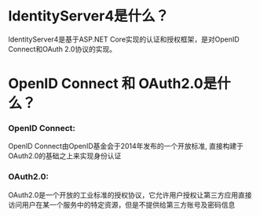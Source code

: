 # IdentityServer4是什么？
IdentityServer4是基于ASP.NET Core实现的认证和授权框架，是对OpenID Connect和OAuth 2.0协议的实现。
# OpenID Connect 和 OAuth2.0是什么？
 ### OpenID Connect: 
   OpenID Connect由OpenID基金会于2014年发布的一个开放标准, 直接构建于OAuth2.0的基础之上来实现身份认证
 ### OAuth2.0:  
  OAuth2.0是一个开放的工业标准的授权协议，它允许用户授权让第三方应用直接访问用户在某一个服务中的特定资源，但是不提供给第三方账号及密码信息
